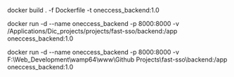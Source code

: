 docker build . -f Dockerfile -t oneccess_backend:1.0

[//]: # (for mac)
docker run -d --name oneccess_backend -p 8000:8000 -v /Applications/Dic_projects/projects/fast-sso/backend:/app oneccess_backend:1.0

[//]: # (for windows)
docker run -d --name oneccess_backend -p 8000:8000 -v F:\Web_Development\wamp64\www\Github Projects\fast-sso\backend:/app oneccess_backend:1.0
